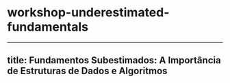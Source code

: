 # workshop-underestimated-fundamentals

---
title: Fundamentos Subestimados: A Importância de Estruturas de Dados e Algoritmos
---

